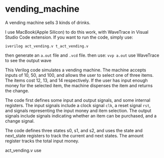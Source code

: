 # vending_machine
A vending machine sells 3 kinds of drinks.

I use MacBook(Apple Silicon) to do this work, with WaveTrace in Visual Studio Code extension. If you want to run the code, simply use:

`iverilog act_vending.v t_act_vending.v`

then generate an `a.out` file and `.vcd` file.
then use:
`vvp a.out`
use WaveTrace to see the output wave

This Verilog code simulates a vending machine. The machine accepts inputs of 10, 50, and 100, and allows the user to select one of three items. The items cost 12, 13, and 14 respectively. If the user has input enough money for the selected item, the machine dispenses the item and returns the change.

The code first defines some input and output signals, and some internal registers. The input signals include a clock signal `clk`, a reset signal `rst`, and signals representing the input money and item selection. The output signals include signals indicating whether an item can be purchased, and a change signal.

The code defines three states s0, s1, and s2, and uses the state and next_state registers to track the current and next states. The amount register tracks the total input money.


act_vending.v use
